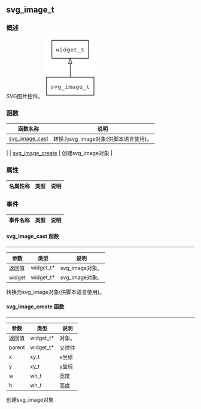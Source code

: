 ## svg\_image\_t
### 概述
 SVG图片控件。
![image](images/svg_image_t_0.png)

### 函数
<p id="svg_image_t_methods">

| 函数名称 | 说明 | 
| -------- | ------------ | 
| <a href="#svg_image_t_svg_image_cast">svg\_image\_cast</a> |  转换为svg_image对象(供脚本语言使用)。
 |
| <a href="#svg_image_t_svg_image_create">svg\_image\_create</a> |  创建svg_image对象
 |
### 属性
<p id="svg_image_t_properties">

| 名属性称 | 类型 | 说明 | 
| -------- | ----- | ------------ | 
### 事件
<p id="svg_image_t_events">

| 事件名称 | 类型  | 说明 | 
| -------- | ----- | ------- | 
#### svg\_image\_cast 函数
-----------------------

| 参数 | 类型 | 说明 |
| -------- | ----- | --------- |
| 返回值 | widget\_t* | svg\_image对象。 |
| widget | widget\_t* | svg\_image对象。 |
<p id="svg_image_t_svg_image_cast"> 转换为svg_image对象(供脚本语言使用)。



#### svg\_image\_create 函数
-----------------------

| 参数 | 类型 | 说明 |
| -------- | ----- | --------- |
| 返回值 | widget\_t* | 对象。 |
| parent | widget\_t* | 父控件 |
| x | xy\_t | x坐标 |
| y | xy\_t | y坐标 |
| w | wh\_t | 宽度 |
| h | wh\_t | 高度 |
<p id="svg_image_t_svg_image_create"> 创建svg_image对象



